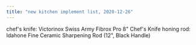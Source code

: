 ```yaml
---
title: "new kitchen implement list, 2020-12-26"
---
```


chef's knife: Victorinox Swiss Army Fibrox Pro 8" Chef's Knife
honing rod: Idahone Fine Ceramic Sharpening Rod (12", Black Handle)
